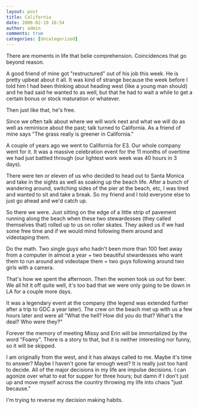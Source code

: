 ```yaml
---
layout: post
title: California
date: 2006-02-10 16:54
author: admin
comments: true
categories: [Uncategorized]
---
```

There are moments in life that belie comprehension.  Coincidences that go beyond reason.

A good friend of mine got "restructured" out of his job this week.  He is pretty upbeat about it all.  It was kind of strange because the week before I told him I had been thinking about heading west (like a young man should) and he had said he wanted to as well, but that he had to wait a while to get a certain bonus or stock maturation or whatever.

Then just like that, he's free.

Since we often talk about where we will work next and what we will do as well as reminisce about the past; talk turned to California.  As a friend of mine says "The grass really is greener in California."

A couple of years ago we went to California for E3.  Our whole company went for it.  It was a massive celebration event for the 11 months of overtime we had just battled through (our lightest work week was 40 hours in 3 days).

There were ten or eleven of us who decided to head out to Santa Monica and take in the sights as well as soaking up the beach life.  After a bunch of wandering around, switching sides of the pier at the beach, etc, I was tired and wanted to sit and take a break.  So my friend and I told everyone else to just go ahead and we'd catch up.

So there we were.  Just sitting on the edge of a little strip of pavement running along the beach when these two stewardesses (they called themselves that) rolled up to us on roller skates.  They asked us if we had some free time and if we would mind following them around and videotaping them.

Do the math.  Two single guys who hadn't been more than 100 feet away from a computer in almost a year + two beautiful stwardesses who want them to run around and videotape them = two guys following around two girls with a camera.

That's how we spent the afternoon.  Then the women took us out for beer.  We all hit it off quite well, it's too bad that we were only going to be down in LA for a couple more days.

It was a legendary event at the company (the legend was extended further after a trip to GDC a year later).  The crew on the beach met up with us a few hours later and were all "What the hell?  How did you do that?  What's the deal?  Who were they?"

Forever the memory of meeting Missy and Erin will be immortalized by the word "Foamy".  There is a story to that, but it is neither interesting nor funny, so it will be skipped.

I am originally from the west, and it has always called to me.  Maybe it's time to answer?  Maybe I haven't gone far enough west?  It is really just too hard to decide.  All of the major decisions in my life are impulse decisions.  I can agonize over what to eat for supper for three hours; but damn if I don't just up and move myself across the country throwing my life into chaos "just because."  

I'm trying to reverse my decision making habits.
